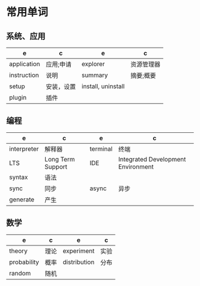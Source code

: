 # 常用单词

## 系统、应用

e | c | e | c
-|-|-|-
application | 应用;申请 | explorer | 资源管理器
instruction | 说明 | summary | 摘要;概要
setup | 安装，设置 | install, uninstall
plugin | 插件

## 编程

e | c | e | c
-|-|-|-
interpreter | 解释器 | terminal | 终端
LTS | Long Term Support | IDE | Integrated Development Environment
syntax | 语法
sync| 同步 | async | 异步
generate | 产生

## 数学

e | c | e | c
-|-|-|-
theory | 理论 | experiment | 实验
probability | 概率 | distribution | 分布
random | 随机